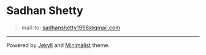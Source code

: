 # Sadhan Shetty

> mail-to: sadhanshetty1998@gmail.com

---

Powered by [Jekyll](https://jekyllrb.com/) and [Minimalist](https://github.com/BDHU/minimalist) theme.
